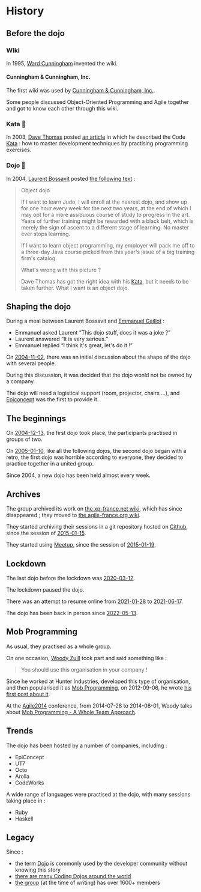 # History

## Before the dojo

### Wiki

In <time datetime="1995-03-25">1995</time>,
[Ward Cunningham](https://en.wikipedia.org/wiki/Ward_Cunningham) invented the wiki.

#### Cunningham & Cunningham, Inc.

The first wiki was used by [Cunningham & Cunningham, Inc.](https://c2.com/).

Some people discussed Object-Oriented Programming and Agile together and got to know each other through this wiki.

### Kata 🥋

In <time datetime="2003-03-25">2003</time>,
[Dave Thomas](https://en.wikipedia.org/wiki/Dave_Thomas_%28programmer%29) posted [an article](https://web.archive.org/web/20040423023001/http://www.pragprog.com/pragdave/Practices/CodeKata.rdoc)
in which he described the Code [Kata](https://en.wikipedia.org/wiki/Kata#Outside_martial_arts) :
how to master development techniques by practising programming exercises.

### Dojo 🏯

In <time datetime="2004-05-21">2004</time>,
[Laurent Bossavit](https://en.wikipedia.org/wiki/Laurent_Bossavit) posted [the following text](https://web.archive.org/web/20040605124346/http://bossavit.com/thoughts/) :

> Object dojo
>
> If I want to learn Judo, I will enroll at the nearest dojo, and show up for one hour every week for the next two years, at the end of which I may opt for a more assiduous course of study to progress in the art. Years of further training might be rewarded with a black belt, which is merely the sign of ascent to a different stage of learning. No master ever stops learning.
>
> If I want to learn object programming, my employer will pack me off to a three-day Java course picked from this year's issue of a big training firm's catalog.
>
> What's wrong with this picture ?
>
> Dave Thomas has got the right idea with his [Kata](https://web.archive.org/web/20040607052051/http://pragprog.com/pragdave/Practices/Kata), but it needs to be taken further. What I want is an object dojo.

## Shaping the dojo

During a meal between Laurent Bossavit and [Emmanuel Gaillot](https://en.wikipedia.org/wiki/Emmanuel_Gaillot) :

* Emmanuel asked Laurent <q>This dojo stuff, does it was a joke ?</q>
* Laurent answered <q>It is very serious.</q>
* Emmanuel replied <q>I think it's great, let's do it !</q>

On [<time datetime="2004-11-02">2004-11-02</time>](https://web.archive.org/web/20081118080350/http://xp-france.net/cgi-bin/wiki.pl?DojoDeveloppement/DeuxNovembre2004),
there was an initial discussion
about the shape of the dojo
with several people.

During this discussion,
it was decided that the dojo wonld not be owned by a company.

The dojo will need a logistical support (room, projector, chairs …),
and [Epiconcept](https://www.epiconcept.fr/en/) was the first to provide it.

## The beginnings

On [<time datetime="2004-12-13">2004-12-13</time>](https://web.archive.org/web/20081118133051/http://xp-france.net/cgi-bin/wiki.pl?DojoDeveloppement/DojoZero),
the first dojo took place,
the participants practised in groups of two.

On [<time datetime="2005-01-10">2005-01-10</time>](https://web.archive.org/web/20050110063104/http://xp-france.net/cgi-bin/wiki.pl?DojoDeveloppement),
like all the following dojos,
the second dojo began with a retro,
the first dojo was horrible according to everyone,
they decided to practice together in a united group.

Since 2004, a new dojo has been held almost every week.

## Archives

The group archived its work on [the xp-france.net wiki](https://web.archive.org/web/20091209141145/http://xp-france.net/cgi-bin/wiki.pl?DojoDeveloppement),
which has since disappeared ;
they moved to [the agile-france.org wiki](https://web.archive.org/web/20100424015604/http://wiki.agile-france.org/cgi-bin/wiki.pl?DojoDeveloppement).

They started archiving their sessions in a git repository hosted on [Github](https://github.com/dojo-developpement-paris/dojo-developpement-paris.github.io),
since the session of [<time datetime="2015-01-15">2015-01-15</time>](https://github.com/dojo-developpement-paris/dojo-developpement-paris.github.io/tree/main/2015/01/05).

They started using [Meetup](https://www.meetup.com/fr-FR/dojo-developpement-paris/),
since the session of [<time datetime="2015-01-19">2015-01-19</time>](https://www.meetup.com/fr-FR/dojo-developpement-paris/events/219806503/).

## Lockdown

The last dojo before the lockdown was [<time datetime="2020-03-12">2020-03-12</time>](https://www.meetup.com/dojo-developpement-paris/events/269323464/).

The lockdown paused the dojo.

There was an attempt to resume online
from [<time datetime="2021-01-28">2021-01-28</time>](https://www.meetup.com/dojo-developpement-paris/events/275980672/) to [<time datetime="2021-06-17">2021-06-17</time>](https://www.meetup.com/dojo-developpement-paris/events/278752692/).

The dojo has been back in person since [<time datetime="2022-05-13">2022-05-13</time>](https://www.meetup.com/dojo-developpement-paris/events/285807516/).

## Mob Programming

As usual, they practised as a whole group.

On one occasion, [Woody Zuill](https://woodyzuill.com/) took part
and said something like :

> You should use this organisation in your company !

Since he worked at Hunter Industries,
developed this type of organisation,
and then popularised it as [Mob Programming](https://en.wikipedia.org/wiki/Team_programming#Mob_programming),
on <time datetime="2012-09-06">2012-09-06</time>, he wrote [his first post about it](https://mobprogramming.org/hello-world/).

At the [Agile2014](https://www.agilealliance.org/agile2014/) conference,
from <time datetime="2014-07-28">2014-07-28</time> to <time datetime="2014-08-01">2014-08-01</time>,
Woody talks about [Mob Programming - A Whole Team Approach](https://www.agilealliance.org/resources/experience-reports/mob-programming-agile2014/).

## Trends

The dojo has been hosted by a number of companies, including :

* EpiConcept
* UT7
* Octo
* Arolla
* CodeWorks

A wide range of languages were practised at the dojo,
with many sessions taking place in :

* Ruby
* Haskell

## Legacy

Since :

* the term [Dojo](https://en.wikipedia.org/wiki/Dojo#Computer-related) is commonly used by the developer community without knowing this story
* [there are many Coding Dojos around the world](https://codingdojo.org/practices/CodingDojos/)
* [the group](https://www.meetup.com/dojo-developpement-paris/) (at the time of writing) has over 1600+ members
